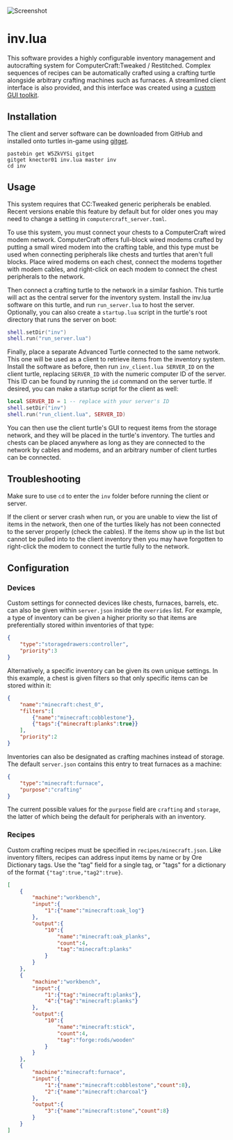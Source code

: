![Screenshot](https://github.com/knector01/inv.lua/blob/master/inv-client-screenshot.png?raw=true)

# inv.lua

This software provides a highly configurable inventory management and autocrafting system for ComputerCraft:Tweaked / Restitched. Complex sequences of recipes can be automatically crafted using a crafting turtle alongside arbitrary crafting machines such as furnaces. A streamlined client interface is also provided, and this interface was created using a [custom GUI toolkit](https://github.com/knector01/gui.lua).

## Installation

The client and server software can be downloaded from GitHub and installed onto turtles in-game using [gitget](http://www.computercraft.info/forums2/index.php?/topic/17387-gitget-version-2-release/).
```
pastebin get W5ZkVYSi gitget
gitget knector01 inv.lua master inv
cd inv
```

## Usage

This system requires that CC:Tweaked generic peripherals be enabled. Recent versions enable this feature by default but for older ones you may need to change a setting in `computercraft_server.toml`.

To use this system, you must connect your chests to a ComputerCraft wired modem network. ComputerCraft offers full-block wired modems crafted by putting a small wired modem into the crafting table, and this type must be used when connecting peripherals like chests and turtles that aren't full blocks. Place wired modems on each chest, connect the modems together with modem cables, and right-click on each modem to connect the chest peripherals to the network.

Then connect a crafting turtle to the network in a similar fashion. This turtle will act as the central server for the inventory system. Install the inv.lua software on this turtle, and run `run_server.lua` to host the server. Optionally, you can also create a `startup.lua` script in the turtle's root directory that runs the server on boot:

```lua
shell.setDir("inv")
shell.run("run_server.lua")
```

Finally, place a separate Advanced Turtle connected to the same network. This one will be used as a client to retrieve items from the inventory system. Install the software as before, then run `inv_client.lua SERVER_ID` on the client turtle, replacing `SERVER_ID` with the numeric computer ID of the server. This ID can be found by running the `id` command  on the server turtle. If desired, you can make a startup script for the client as well:

```lua
local SERVER_ID = 1 -- replace with your server's ID
shell.setDir("inv")
shell.run("run_client.lua", SERVER_ID)
```

You can then use the client turtle's GUI to request items from the storage network, and they will be placed in the turtle's inventory. The turtles and chests can be placed anywhere as long as they are connected to the network by cables and modems, and an arbitrary number of client turtles can be connected.

## Troubleshooting

Make sure to use `cd` to enter the `inv` folder before running the client or server.

If the client or server crash when run, or you are unable to view the list of items in the network, then one of the turtles likely has not been connected to the server properly (check the cables). If the items show up in the list but cannot be pulled into to the client inventory then you may have forgotten to right-click the modem to connect the turtle fully to the network.

## Configuration

### Devices

Custom settings for connected devices like chests, furnaces, barrels, etc. can also be given within `server.json` inside the `overrides` list. For example, a type of inventory can be given a higher priority so that items are preferentially stored within inventories of that type:

```json
{
    "type":"storagedrawers:controller",
    "priority":3
}
```

Alternatively, a specific inventory can be given its own unique settings. In this example, a chest is given filters so that only specific items can be stored within it:

```json
{
    "name":"minecraft:chest_0",
    "filters":[
        {"name":"minecraft:cobblestone"},
        {"tags":{"minecraft:planks":true}}
    ],
    "priority":2
}
```

Inventories can also be designated as crafting machines instead of storage. The default `server.json` contains this entry to treat furnaces as a machine:

```json
{
    "type":"minecraft:furnace",
    "purpose":"crafting"
}
```

The current possible values for the `purpose` field are `crafting` and `storage`, the latter of which being the default for peripherals with an inventory.

### Recipes

Custom crafting recipes must be specified in `recipes/minecraft.json`. Like inventory filters, recipes can address input items by name or by Ore Dictionary tags. Use the "tag" field for a single tag, or "tags" for a dictionary of the format `{"tag":true,"tag2":true}`.

```json
[
    {
        "machine":"workbench",
        "input":{
            "1":{"name":"minecraft:oak_log"}
        },
        "output":{
            "10":{
                "name":"minecraft:oak_planks",
                "count":4,
                "tag":"minecraft:planks"
            }
        }
    },
    {
        "machine":"workbench",
        "input":{
            "1":{"tag":"minecraft:planks"},
            "4":{"tag":"minecraft:planks"}
        },
        "output":{
            "10":{
                "name":"minecraft:stick",
                "count":4,
                "tag":"forge:rods/wooden"
            }
        }
    },
    {
        "machine":"minecraft:furnace",
        "input":{
            "1":{"name":"minecraft:cobblestone","count":8},
            "2":{"name":"minecraft:charcoal"}
        },
        "output":{
            "3":{"name":"minecraft:stone","count":8}
        }
    }
]
```